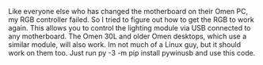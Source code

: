 Like everyone else who has changed the motherboard on their Omen PC, my RGB controller failed. So I tried to figure out how to get the RGB to work again. 
This allows you to control the lighting module via USB connected to any motherboard.
The Omen 30L and older Omen desktops, which use a similar module, will also work. 
Im not much of a Linux guy, but it should work on them too.
Just run py -3 -m pip install pywinusb and use this code. 
